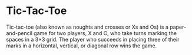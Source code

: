 # Tic-Tac-Toe
Tic-tac-toe (also known as noughts and crosses or Xs and Os) is a paper-and-pencil game for two players,
X and O, who take turns marking the spaces in a 3×3 grid. The player who succeeds 
in placing three of their marks in a horizontal, vertical, or diagonal row wins the game.
